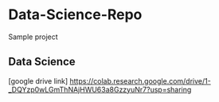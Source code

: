 # Data-Science-Repo
Sample project 
## Data Science
[google drive link] https://colab.research.google.com/drive/1-_DQYzp0wLGmThNAjHWU63a8GzzyuNr7?usp=sharing
